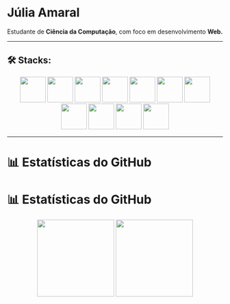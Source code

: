 # Júlia Amaral


Estudante de **Ciência da Computação**, com foco em desenvolvimento **Web.**

---

## 🛠️ Stacks:

<p align="center">
  <img src="https://skillicons.dev/icons?i=html" width="60" />
  <img src="https://skillicons.dev/icons?i=css" width="60" />
  <img src="https://skillicons.dev/icons?i=javascript" width="60" />
  <img src="https://skillicons.dev/icons?i=react" width="60" />
  <img src="https://skillicons.dev/icons?i=nextjs" width="60" />
  <img src="https://skillicons.dev/icons?i=tailwind" width="60" />
  <img src="https://skillicons.dev/icons?i=php" width="60" />
  <img src="https://skillicons.dev/icons?i=nodejs" width="60" />
  <img src="https://skillicons.dev/icons?i=cpp" width="60" />
  <img src="https://skillicons.dev/icons?i=git" width="60" />
  <img src="https://skillicons.dev/icons?i=vercel" width="60" />
</p>

---

# 📊 Estatísticas do GitHub

# 📊 Estatísticas do GitHub

<div align="center">

<img height="180em" src="https://github-readme-stats.vercel.app/api?username=eujuliaamaral&show_icons=true&theme=tokyonight&custom_title=Júlia's%20GitHub%20Stats"/>
<img height="180em" src="https://github-readme-stats.vercel.app/api/top-langs/?username=eujuliaamaral&layout=compact&langs_count=8&theme=tokyonight"/>

</div>
